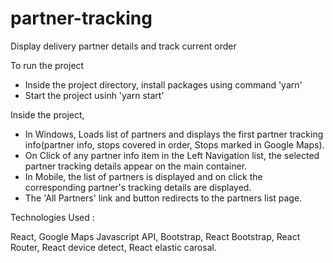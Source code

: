 # partner-tracking
Display delivery partner details and track current order


To run the project

- Inside the project directory, install packages using command 'yarn'
- Start the project usinh 'yarn start'

Inside the project,

- In Windows, Loads list of partners and displays the first partner tracking info(partner info, stops covered in order, Stops marked in Google Maps).
- On Click of any partner info item in the Left Navigation list, the selected partner tracking details appear on the main container.
- In Mobile, the list of partners is displayed and on click the corresponding partner's tracking details are displayed.
- The 'All Partners' link and button redirects to the partners list page.

Technologies Used :

React,  Google Maps Javascript API, Bootstrap, React Bootstrap, React Router, React device detect, React elastic carosal.
